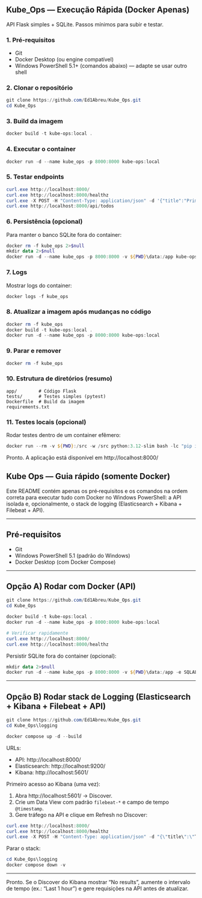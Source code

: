 ## Kube_Ops — Execução Rápida (Docker Apenas)

API Flask simples + SQLite. Passos mínimos para subir e testar.

### 1. Pré‑requisitos
- Git
- Docker Desktop (ou engine compatível)
- Windows PowerShell 5.1+ (comandos abaixo) — adapte se usar outro shell

### 2. Clonar o repositório
```powershell
git clone https://github.com/Ed1Abreu/Kube_Ops.git
cd Kube_Ops
```

### 3. Build da imagem
```powershell
docker build -t kube-ops:local .
```

### 4. Executar o container
```powershell
docker run -d --name kube_ops -p 8000:8000 kube-ops:local
```

### 5. Testar endpoints
```powershell
curl.exe http://localhost:8000/
curl.exe http://localhost:8000/healthz
curl.exe -X POST -H "Content-Type: application/json" -d '{"title":"Primeiro TODO"}' http://localhost:8000/api/todos
curl.exe http://localhost:8000/api/todos
```

### 6. Persistência (opcional)
Para manter o banco SQLite fora do container:
```powershell
docker rm -f kube_ops 2>$null
mkdir data 2>$null
docker run -d --name kube_ops -p 8000:8000 -v ${PWD}\data:/app kube-ops:local
```

### 7. Logs
Mostrar logs do container:
```powershell
docker logs -f kube_ops
```

### 8. Atualizar a imagem após mudanças no código
```powershell
docker rm -f kube_ops
docker build -t kube-ops:local .
docker run -d --name kube_ops -p 8000:8000 kube-ops:local
```

### 9. Parar e remover
```powershell
docker rm -f kube_ops
```

### 10. Estrutura de diretórios (resumo)
```
app/        # Código Flask
tests/      # Testes simples (pytest)
Dockerfile  # Build da imagem
requirements.txt
```

### 11. Testes locais (opcional)
Rodar testes dentro de um container efêmero:
```powershell
docker run --rm -v ${PWD}:/src -w /src python:3.12-slim bash -lc "pip install -r requirements.txt && pytest -q"
```

Pronto. A aplicação está disponível em http://localhost:8000/

## Kube Ops — Guia rápido (somente Docker)

Este README contém apenas os pré‑requisitos e os comandos na ordem correta para executar tudo com Docker no Windows PowerShell: a API isolada e, opcionalmente, o stack de logging (Elasticsearch + Kibana + Filebeat + API).

---

## Pré‑requisitos
- Git
- Windows PowerShell 5.1 (padrão do Windows)
- Docker Desktop (com Docker Compose)

---

## Opção A) Rodar com Docker (API)
```powershell
git clone https://github.com/Ed1Abreu/Kube_Ops.git
cd Kube_Ops

docker build -t kube-ops:local .
docker run -d --name kube_ops -p 8000:8000 kube-ops:local

# Verificar rapidamente
curl.exe http://localhost:8000/
curl.exe http://localhost:8000/healthz
```
Persistir SQLite fora do container (opcional):
```powershell
mkdir data 2>$null
docker run -d --name kube_ops -p 8000:8000 -v ${PWD}\data:/app -e SQLALCHEMY_DATABASE_URI=sqlite:///app.db kube-ops:local
```

---

## Opção B) Rodar stack de Logging (Elasticsearch + Kibana + Filebeat + API)
```powershell
git clone https://github.com/Ed1Abreu/Kube_Ops.git
cd Kube_Ops\logging

docker compose up -d --build
```
URLs:
- API: http://localhost:8000/
- Elasticsearch: http://localhost:9200/
- Kibana: http://localhost:5601/

Primeiro acesso ao Kibana (uma vez):
1) Abra http://localhost:5601/ → Discover.
2) Crie um Data View com padrão `filebeat-*` e campo de tempo `@timestamp`.
3) Gere tráfego na API e clique em Refresh no Discover:
```powershell
curl.exe http://localhost:8000/
curl.exe http://localhost:8000/healthz
curl.exe -X POST -H "Content-Type: application/json" -d "{\"title\":\"Teste\"}" http://localhost:8000/api/todos
```
Parar o stack:
```powershell
cd Kube_Ops\logging
docker compose down -v
```

---
Pronto. Se o Discover do Kibana mostrar “No results”, aumente o intervalo de tempo (ex.: “Last 1 hour”) e gere requisições na API antes de atualizar.
